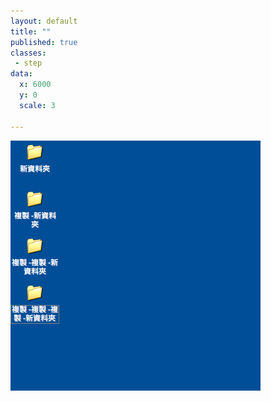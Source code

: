 ```yaml
---
layout: default
title: ""
published: true
classes:
 - step
data:
  x: 6000
  y: 0
  scale: 3

---
```


![v4](v4.png)




